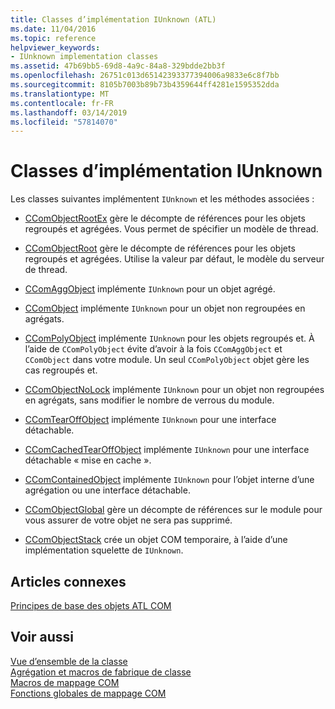 ```yaml
---
title: Classes d’implémentation IUnknown (ATL)
ms.date: 11/04/2016
ms.topic: reference
helpviewer_keywords:
- IUnknown implementation classes
ms.assetid: 47b69bb5-69d8-4a9c-84a8-329bdde2bb3f
ms.openlocfilehash: 26751c013d65142393377394006a9833e6c8f7bb
ms.sourcegitcommit: 8105b7003b89b73b4359644ff4281e1595352dda
ms.translationtype: MT
ms.contentlocale: fr-FR
ms.lasthandoff: 03/14/2019
ms.locfileid: "57814070"
---
```

# <a name="iunknown-implementation-classes"></a>Classes d’implémentation IUnknown

Les classes suivantes implémentent `IUnknown` et les méthodes associées :

- [CComObjectRootEx](../atl/reference/ccomobjectrootex-class.md) gère le décompte de références pour les objets regroupés et agrégées. Vous permet de spécifier un modèle de thread.

- [CComObjectRoot](../atl/reference/ccomobjectroot-class.md) gère le décompte de références pour les objets regroupés et agrégées. Utilise la valeur par défaut, le modèle du serveur de thread.

- [CComAggObject](../atl/reference/ccomaggobject-class.md) implémente `IUnknown` pour un objet agrégé.

- [CComObject](../atl/reference/ccomobject-class.md) implémente `IUnknown` pour un objet non regroupées en agrégats.

- [CComPolyObject](../atl/reference/ccompolyobject-class.md) implémente `IUnknown` pour les objets regroupés et. À l’aide de `CComPolyObject` évite d’avoir à la fois `CComAggObject` et `CComObject` dans votre module. Un seul `CComPolyObject` objet gère les cas regroupés et.

- [CComObjectNoLock](../atl/reference/ccomobjectnolock-class.md) implémente `IUnknown` pour un objet non regroupées en agrégats, sans modifier le nombre de verrous du module.

- [CComTearOffObject](../atl/reference/ccomtearoffobject-class.md) implémente `IUnknown` pour une interface détachable.

- [CComCachedTearOffObject](../atl/reference/ccomcachedtearoffobject-class.md) implémente `IUnknown` pour une interface détachable « mise en cache ».

- [CComContainedObject](../atl/reference/ccomcontainedobject-class.md) implémente `IUnknown` pour l’objet interne d’une agrégation ou une interface détachable.

- [CComObjectGlobal](../atl/reference/ccomobjectglobal-class.md) gère un décompte de références sur le module pour vous assurer de votre objet ne sera pas supprimé.

- [CComObjectStack](../atl/reference/ccomobjectstack-class.md) crée un objet COM temporaire, à l’aide d’une implémentation squelette de `IUnknown`.

## <a name="related-articles"></a>Articles connexes

[Principes de base des objets ATL COM](../atl/fundamentals-of-atl-com-objects.md)

## <a name="see-also"></a>Voir aussi

[Vue d’ensemble de la classe](../atl/atl-class-overview.md)<br/>
[Agrégation et macros de fabrique de classe](../atl/reference/aggregation-and-class-factory-macros.md)<br/>
[Macros de mappage COM](../atl/reference/com-map-macros.md)<br/>
[Fonctions globales de mappage COM](../atl/reference/com-map-global-functions.md)
